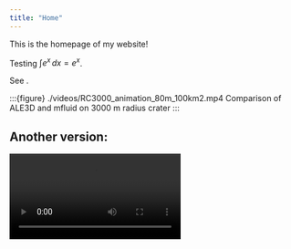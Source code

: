 ```yaml
---
title: "Home"
---
```


This is the homepage of my website!

Testing $\int e^x \, dx = e^x$.

See [](https://doi.org/10.1137/23M1585210).

:::{figure} ./videos/RC3000_animation_80m_100km2.mp4
Comparison of ALE3D and mfluid on 3000 m radius crater
:::

## Another version:

<video controls
  src="./videos/RC3000_animation_80m_100km2.mp4">
  Your browser does not support the video tag.
</video>
